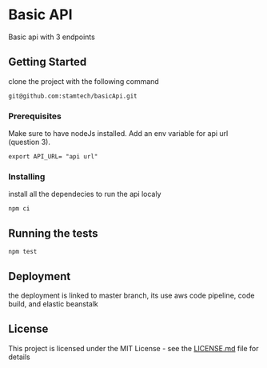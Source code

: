 # Basic API

Basic api with 3 endpoints

## Getting Started

clone the project with the following command

```
git@github.com:stamtech/basicApi.git
```

### Prerequisites

Make sure to have nodeJs installed.
Add an env variable for api url (question 3).

```
export API_URL= "api url"
```

### Installing

install all the dependecies to run the api localy

```
npm ci
```

## Running the tests

```
npm test
```

## Deployment

the deployment is linked to master branch, its use aws code pipeline, code build, and elastic beanstalk

## License

This project is licensed under the MIT License - see the [LICENSE.md](LICENSE.md) file for details
